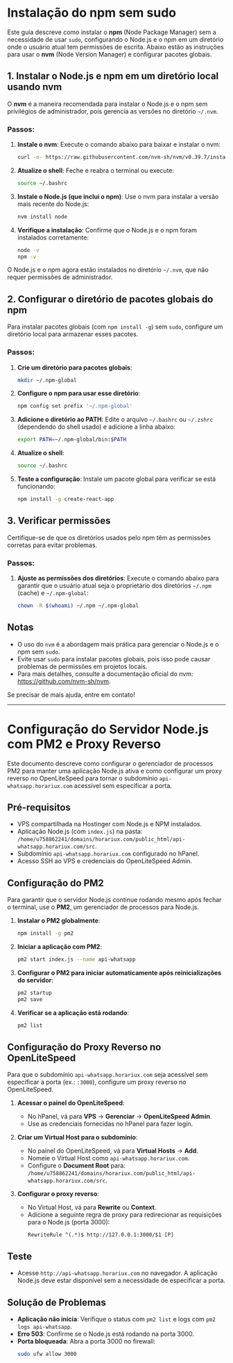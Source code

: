 

# Instalação do npm sem sudo

Este guia descreve como instalar o **npm** (Node Package Manager) sem a necessidade de usar `sudo`, configurando o Node.js e o npm em um diretório onde o usuário atual tem permissões de escrita. Abaixo estão as instruções para usar o **nvm** (Node Version Manager) e configurar pacotes globais.

## 1. Instalar o Node.js e npm em um diretório local usando nvm

O **nvm** é a maneira recomendada para instalar o Node.js e o npm sem privilégios de administrador, pois gerencia as versões no diretório `~/.nvm`.

### Passos:
1. **Instale o nvm**:
   Execute o comando abaixo para baixar e instalar o nvm:
   ```bash
   curl -o- https://raw.githubusercontent.com/nvm-sh/nvm/v0.39.7/install.sh | bash
   ```

2. **Atualize o shell**:
   Feche e reabra o terminal ou execute:
   ```bash
   source ~/.bashrc
   ```

3. **Instale o Node.js (que inclui o npm)**:
   Use o nvm para instalar a versão mais recente do Node.js:
   ```bash
   nvm install node
   ```

4. **Verifique a instalação**:
   Confirme que o Node.js e o npm foram instalados corretamente:
   ```bash
   node -v
   npm -v
   ```

O Node.js e o npm agora estão instalados no diretório `~/.nvm`, que não requer permissões de administrador.

## 2. Configurar o diretório de pacotes globais do npm

Para instalar pacotes globais (com `npm install -g`) sem `sudo`, configure um diretório local para armazenar esses pacotes.

### Passos:
1. **Crie um diretório para pacotes globais**:
   ```bash
   mkdir ~/.npm-global
   ```

2. **Configure o npm para usar esse diretório**:
   ```bash
   npm config set prefix '~/.npm-global'
   ```

3. **Adicione o diretório ao PATH**:
   Edite o arquivo `~/.bashrc` ou `~/.zshrc` (dependendo do shell usado) e adicione a linha abaixo:
   ```bash
   export PATH=~/.npm-global/bin:$PATH
   ```

4. **Atualize o shell**:
   ```bash
   source ~/.bashrc
   ```

5. **Teste a configuração**:
   Instale um pacote global para verificar se está funcionando:
   ```bash
   npm install -g create-react-app
   ```

## 3. Verificar permissões

Certifique-se de que os diretórios usados pelo npm têm as permissões corretas para evitar problemas.

### Passos:
1. **Ajuste as permissões dos diretórios**:
   Execute o comando abaixo para garantir que o usuário atual seja o proprietário dos diretórios `~/.npm` (cache) e `~/.npm-global`:
   ```bash
   chown -R $(whoami) ~/.npm ~/.npm-global
   ```

## Notas
- O uso do `nvm` é a abordagem mais prática para gerenciar o Node.js e o npm sem `sudo`.
- Evite usar `sudo` para instalar pacotes globais, pois isso pode causar problemas de permissões em projetos locais.
- Para mais detalhes, consulte a documentação oficial do nvm: https://github.com/nvm-sh/nvm.

Se precisar de mais ajuda, entre em contato!


-----------------------------------------------------------------------

# Configuração do Servidor Node.js com PM2 e Proxy Reverso

Este documento descreve como configurar o gerenciador de processos PM2 para manter uma aplicação Node.js ativa e como configurar um proxy reverso no OpenLiteSpeed para tornar o subdomínio `api-whatsapp.horariux.com` acessível sem especificar a porta.

## Pré-requisitos
- VPS compartilhada na Hostinger com Node.js e NPM instalados.
- Aplicação Node.js (com `index.js`) na pasta:  
  `/home/u758862241/domains/horariux.com/public_html/api-whatsapp.horariux.com/src`.
- Subdomínio `api-whatsapp.horariux.com` configurado no hPanel.
- Acesso SSH ao VPS e credenciais do OpenLiteSpeed Admin.

## Configuração do PM2

Para garantir que o servidor Node.js continue rodando mesmo após fechar o terminal, use o **PM2**, um gerenciador de processos para Node.js.

1. **Instalar o PM2 globalmente**:
   ```bash
   npm install -g pm2
   ```

2. **Iniciar a aplicação com PM2**:
   ```bash
   pm2 start index.js --name api-whatsapp
   ```

3. **Configurar o PM2 para iniciar automaticamente após reinicializações do servidor**:
   ```bash
   pm2 startup
   pm2 save
   ```

4. **Verificar se a aplicação está rodando**:
   ```bash
   pm2 list
   ```

## Configuração do Proxy Reverso no OpenLiteSpeed

Para que o subdomínio `api-whatsapp.horariux.com` seja acessível sem especificar a porta (ex.: `:3000`), configure um proxy reverso no OpenLiteSpeed.

1. **Acessar o painel do OpenLiteSpeed**:
   - No hPanel, vá para **VPS** → **Gerenciar** → **OpenLiteSpeed Admin**.
   - Use as credenciais fornecidas no hPanel para fazer login.

2. **Criar um Virtual Host para o subdomínio**:
   - No painel do OpenLiteSpeed, vá para **Virtual Hosts** → **Add**.
   - Nomeie o Virtual Host como `api-whatsapp.horariux.com`.
   - Configure o **Document Root** para:  
     `/home/u758862241/domains/horariux.com/public_html/api-whatsapp.horariux.com/src`.

3. **Configurar o proxy reverso**:
   - No Virtual Host, vá para **Rewrite** ou **Context**.
   - Adicione a seguinte regra de proxy para redirecionar as requisições para o Node.js (porta 3000):
     ```
     RewriteRule ^(.*)$ http://127.0.0.1:3000/$1 [P]
     ```


## Teste
- Acesse `http://api-whatsapp.horariux.com` no navegador. A aplicação Node.js deve estar disponível sem a necessidade de especificar a porta.

## Solução de Problemas
- **Aplicação não inicia**: Verifique o status com `pm2 list` e logs com `pm2 logs api-whatsapp`.
- **Erro 503**: Confirme se o Node.js está rodando na porta 3000.
- **Porta bloqueada**: Abra a porta 3000 no firewall:
  ```bash
  sudo ufw allow 3000
  ```

